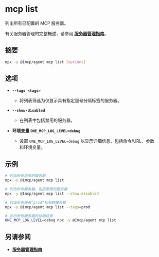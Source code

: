 # mcp list

列出所有已配置的 MCP 服务器。

有关服务器管理的完整概述，请参阅 **[服务器管理指南](../../guide/essentials/server-management)**。

## 摘要

```bash
npx -y @1mcp/agent mcp list [options]
```

## 选项

- **`--tags <tags>`**
  - 将列表筛选为仅显示具有指定逗号分隔标签的服务器。

- **`--show-disabled`**
  - 在列表中包括禁用的服务器。

- **环境变量 `ONE_MCP_LOG_LEVEL=debug`**
  - 设置 `ONE_MCP_LOG_LEVEL=debug` 以显示详细信息，包括命令/URL、参数和环境变量。

## 示例

```bash
# 列出所有启用的服务器
npx -y @1mcp/agent mcp list

# 列出所有服务器，包括禁用的服务器
npx -y @1mcp/agent mcp list --show-disabled

# 列出所有带有“prod”标签的服务器
npx -y @1mcp/agent mcp list --tags=prod

# 显示所有服务器的详细信息
ONE_MCP_LOG_LEVEL=debug npx -y @1mcp/agent mcp list
```

## 另请参阅

- **[服务器管理指南](../../guide/essentials/server-management)**

